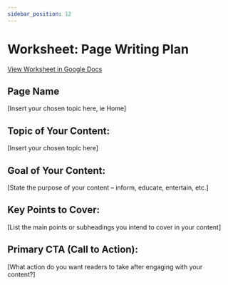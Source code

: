 ```yaml
---
sidebar_position: 12
---
```


# Worksheet: Page Writing Plan 
[View Worksheet in Google Docs](https://docs.google.com/document/d/1cHBVRp1bfYigp8eK55vyrC1qety4IjFKxtG4oaAVZdQ/edit?usp=sharing)

## Page Name
[Insert your chosen topic here, ie Home] 

## Topic of Your Content: 

[Insert your chosen topic here] 

## Goal of Your Content: 

[State the purpose of your content – inform, educate, entertain, etc.] 

## Key Points to Cover: 

[List the main points or subheadings you intend to cover in your content] 
 
## Primary CTA (Call to Action): 

[What action do you want readers to take after engaging with your content?] 
